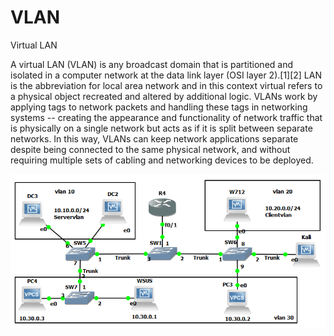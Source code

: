# VLAN


Virtual LAN

A virtual LAN (VLAN) is any broadcast domain that is partitioned and
isolated in a computer network at the data link layer (OSI layer
2).\[1\]\[2\] LAN is the abbreviation for local area network and in this
context virtual refers to a physical object recreated and altered by
additional logic. VLANs work by applying tags to network packets and
handling these tags in networking systems -- creating the appearance and
functionality of network traffic that is physically on a single network
but acts as if it is split between separate networks. In this way, VLANs
can keep network applications separate despite being connected to the
same physical network, and without requiring multiple sets of cabling
and networking devices to be deployed.

![](./images/15009165.png?width=478)

